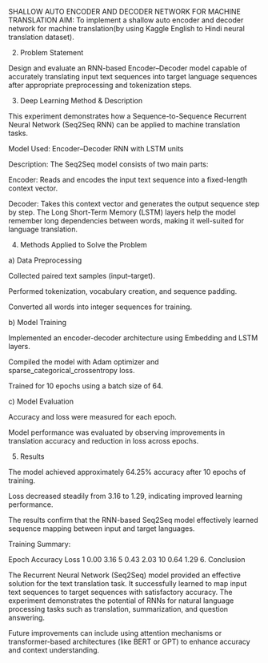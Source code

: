 SHALLOW AUTO ENCODER AND DECODER NETWORK FOR MACHINE TRANSLATION
AIM:
To implement a shallow auto encoder and decoder network for machine translation(by using Kaggle English to Hindi neural translation dataset). 

2. Problem Statement

Design and evaluate an RNN-based Encoder–Decoder model capable of accurately translating input text sequences into target language sequences after appropriate preprocessing and tokenization steps.

3. Deep Learning Method & Description

This experiment demonstrates how a Sequence-to-Sequence Recurrent Neural Network (Seq2Seq RNN) can be applied to machine translation tasks.

Model Used: Encoder–Decoder RNN with LSTM units

Description:
The Seq2Seq model consists of two main parts:

Encoder: Reads and encodes the input text sequence into a fixed-length context vector.

Decoder: Takes this context vector and generates the output sequence step by step.
The Long Short-Term Memory (LSTM) layers help the model remember long dependencies between words, making it well-suited for language translation.

4. Methods Applied to Solve the Problem

a) Data Preprocessing

Collected paired text samples (input–target).

Performed tokenization, vocabulary creation, and sequence padding.

Converted all words into integer sequences for training.

b) Model Training

Implemented an encoder-decoder architecture using Embedding and LSTM layers.

Compiled the model with Adam optimizer and sparse_categorical_crossentropy loss.

Trained for 10 epochs using a batch size of 64.

c) Model Evaluation

Accuracy and loss were measured for each epoch.

Model performance was evaluated by observing improvements in translation accuracy and reduction in loss across epochs.

5. Results

The model achieved approximately 64.25% accuracy after 10 epochs of training.

Loss decreased steadily from 3.16 to 1.29, indicating improved learning performance.

The results confirm that the RNN-based Seq2Seq model effectively learned sequence mapping between input and target languages.

Training Summary:

Epoch	Accuracy	Loss
1	     0.00	    3.16
5	     0.43	   2.03
10	  0.64   	1.29
6. Conclusion

The Recurrent Neural Network (Seq2Seq) model provided an effective solution for the text translation task. It successfully learned to map input text sequences to target sequences with satisfactory accuracy. The experiment demonstrates the potential of RNNs for natural language processing tasks such as translation, summarization, and question answering.

Future improvements can include using attention mechanisms or transformer-based architectures (like BERT or GPT) to enhance accuracy and context understanding.
